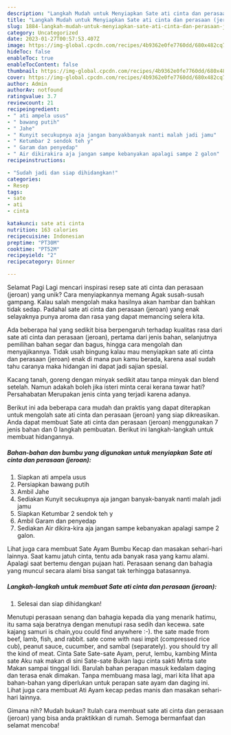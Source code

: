 ```yaml
---
description: "Langkah Mudah untuk Menyiapkan Sate ati cinta dan perasaan (jeroan) yang Lezat, Sempurna"
title: "Langkah Mudah untuk Menyiapkan Sate ati cinta dan perasaan (jeroan) yang Lezat, Sempurna"
slug: 1884-langkah-mudah-untuk-menyiapkan-sate-ati-cinta-dan-perasaan-jeroan-yang-lezat-sempurna
category: Uncategorized
date: 2023-01-27T00:57:53.407Z
image: https://img-global.cpcdn.com/recipes/4b9362e0fe7760dd/680x482cq70/sate-ati-cinta-dan-perasaan-jeroan-foto-resep-utama.jpg
hideToc: false
enableToc: true
enableTocContent: false
thumbnail: https://img-global.cpcdn.com/recipes/4b9362e0fe7760dd/680x482cq70/sate-ati-cinta-dan-perasaan-jeroan-foto-resep-utama.jpg
cover: https://img-global.cpcdn.com/recipes/4b9362e0fe7760dd/680x482cq70/sate-ati-cinta-dan-perasaan-jeroan-foto-resep-utama.jpg
author: Admin
authorAv: notfound
ratingvalue: 3.7
reviewcount: 21
recipeingredient:
- " ati ampela usus"
- " bawang putih"
- " Jahe"
- " Kunyit secukupnya aja jangan banyakbanyak nanti malah jadi jamu"
- " Ketumbar 2 sendok teh y"
- " Garam dan penyedap"
- " Air dikirakira aja jangan sampe kebanyakan apalagi sampe 2 galon"
recipeinstructions:

- "Sudah jadi dan siap dihidangkan!"
categories:
- Resep
tags:
- sate
- ati
- cinta

katakunci: sate ati cinta 
nutrition: 163 calories
recipecuisine: Indonesian
preptime: "PT30M"
cooktime: "PT52M"
recipeyield: "2"
recipecategory: Dinner

---
```



Selamat Pagi Lagi mencari inspirasi resep sate ati cinta dan perasaan (jeroan) yang unik? Cara menyiapkannya memang Agak susah-susah gampang. Kalau salah mengolah maka hasilnya akan hambar dan bahkan tidak sedap. Padahal sate ati cinta dan perasaan (jeroan) yang enak selayaknya punya aroma dan rasa yang dapat memancing selera kita.


Ada beberapa hal yang sedikit bisa berpengaruh terhadap kualitas rasa dari sate ati cinta dan perasaan (jeroan), pertama dari jenis bahan, selanjutnya pemilihan bahan segar dan bagus, hingga cara mengolah dan menyajikannya. Tidak usah bingung kalau mau menyiapkan sate ati cinta dan perasaan (jeroan) enak di mana pun kamu berada, karena asal sudah tahu caranya maka hidangan ini dapat jadi sajian spesial.

Kacang tanah, goreng dengan minyak sedikit atau tanpa minyak dan blend setelah. Namun adakah boleh jika isteri minta cerai kerana tawar hati? Persahabatan Merupakan jenis cinta yang terjadi karena adanya.


Berikut ini ada beberapa cara mudah dan praktis yang dapat diterapkan untuk mengolah sate ati cinta dan perasaan (jeroan) yang siap dikreasikan. Anda dapat membuat Sate ati cinta dan perasaan (jeroan) menggunakan 7 jenis bahan dan 0 langkah pembuatan. Berikut ini langkah-langkah untuk membuat hidangannya.

<!--inarticleads1-->

##### Bahan-bahan dan bumbu yang digunakan untuk menyiapkan Sate ati cinta dan perasaan (jeroan):

1. Siapkan  ati ampela usus
1. Persiapkan  bawang putih
1. Ambil  Jahe
1. Sediakan  Kunyit secukupnya aja jangan banyak-banyak nanti malah jadi jamu
1. Siapkan  Ketumbar 2 sendok teh y
1. Ambil  Garam dan penyedap
1. Sediakan  Air dikira-kira aja jangan sampe kebanyakan apalagi sampe 2 galon.


Lihat juga cara membuat Sate Ayam Bumbu Kecap dan masakan sehari-hari lainnya. Saat kamu jatuh cinta, tentu ada banyak rasa yang kamu alami. Apalagi saat bertemu dengan pujaan hati. Perasaan senang dan bahagia yang muncul secara alami bisa sangat tak terhingga batasannya. 

<!--inarticleads2-->

##### Langkah-langkah untuk membuat Sate ati cinta dan perasaan (jeroan):


1. Selesai dan siap dihidangkan!

Menutupi perasaan senang dan bahagia kepada dia yang menarik hatimu, itu sama saja beratnya dengan menutupi rasa sedih dan kecewa. sate kajang samuri is chain,you could find anywhere :-). the sate made from beef, lamb, fish, and rabbit. sate come with nasi impit (compressed rice cub), peanut sauce, cucumber, and sambal (separately). you should try all the kind of meat. Cinta Sate Sate-sate Ayam, perut, lembu, kambing Minta sate Aku nak makan di sini Sate-sate Bukan lagu cinta sakti Minta sate Makan sampai tinggal lidi. Barulah bahan perapan masuk kedalam daging dan terasa enak dimakan. Tanpa membuang masa lagi, mari kita lihat apa bahan-bahan yang diperlukan untuk perapan sate ayam dan daging ini. Lihat juga cara membuat Ati Ayam kecap pedas manis dan masakan sehari-hari lainnya. 

Gimana nih? Mudah bukan? Itulah cara membuat sate ati cinta dan perasaan (jeroan) yang bisa anda praktikkan di rumah. Semoga bermanfaat dan selamat mencoba!
